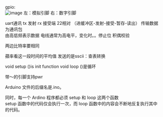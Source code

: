 gpio:  
![image](https://github.com/rosettarosettarosetta/rosetta-s-tech-stack/assets/110440346/7e750374-9932-4963-b956-ea1216e1a025)
左：模拟引脚  右：数字引脚

uart通讯  tx 发射  rx 接受端   22相对  （进缓冲区-发射-接受-暂存-读出） 
传输数据为通讯包  
由高低频表示数据         电线通常为高电平，变化时。。停止位
积偶校验


两边比特率要相同


蘋率看这一段时间的平均值
发送的是sscii：查表转换

void setup ()is init function 
void loop ()是循环


带～的引脚支持pwr

Arduino 文件的后缀名是.ino。  

同时，每一个 Ardino 程序都必须 setup 和 loop 这两个函数  
setup 函数中的代码仅会执行一次，而 loop 函数中的内容会不断地反复执行其中的代码。  

